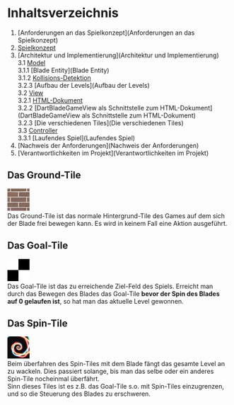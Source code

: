 # Inhaltsverzeichnis

1. [Anforderungen an das Spielkonzept](Anforderungen an das Spielkonzept)
2. [Spielkonzept](Spielkonzept)
3. [Architektur und Implementierung](Architektur und Implementierung)  
   3.1 [Model](Model)  
   3.1.1 [Blade Entity](Blade Entity)  
   3.1.2 [Kollisions-Detektion](Kollisions-Detektion)  
   3.2.3 [Aufbau der Levels](Aufbau der Levels)  
   3.2 [View](View)  
   3.2.1 [HTML-Dokument](HTML-Dokument)  
   3.2.2 [DartBladeGameView als Schnittstelle zum HTML-Dokument](DartBladeGameView als Schnittstelle zum HTML-Dokument)  
   3.2.3 [Die verschiedenen Tiles](Die verschiedenen Tiles)  
   3.3 [Controller](Controller)  
   3.3.1 [Laufendes Spiel](Laufendes Spiel)  
4. [Nachweis der Anforderungen](Nachweis der Anforderungen)
5. [Verantwortlichkeiten im Projekt](Verantwortlichkeiten im Projekt)

## Das Ground-Tile  
![ground](uploads/9f60cffe5305edf0e4582c41764c856c/ground.jpg)  
Das Ground-Tile ist das normale Hintergrund-Tile des Games auf dem sich der Blade frei bewegen kann. Es wird in keinem Fall eine Aktion ausgeführt.  

## Das Goal-Tile  
![goal](uploads/5b6248fdbc12f2cc90e115a0b224f65a/goal.png)  
Das Goal-Tile ist das zu erreichende Ziel-Feld des Spiels. Erreicht man durch das Bewegen des Blades das Goal-Tile **bevor der Spin des Blades auf 0 gelaufen ist**, so hat man das aktuelle Level gewonnen.  

## Das Spin-Tile  
![spin](uploads/2bc61ee40225e1130be1f1a778cd49ca/spin.gif)  
Beim überfahren des Spin-Tiles mit dem Blade fängt das gesamte Level an zu wackeln. Dies passiert solange, bis man das selbe oder ein anderes Spin-Tile nocheinmal überfährt.  
Sinn dieses Tiles ist es z.B. das Goal-Tile s.o. mit Spin-Tiles einzugrenzen, und so die Steuerung des Blades zu erschweren.